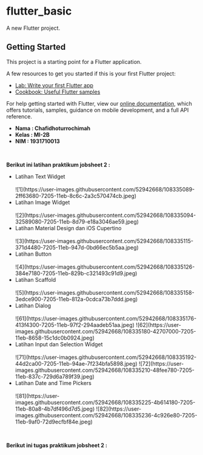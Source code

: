 # flutter_basic

A new Flutter project.

## Getting Started

This project is a starting point for a Flutter application.

A few resources to get you started if this is your first Flutter project:

- [Lab: Write your first Flutter app](https://flutter.dev/docs/get-started/codelab)
- [Cookbook: Useful Flutter samples](https://flutter.dev/docs/cookbook)

For help getting started with Flutter, view our
[online documentation](https://flutter.dev/docs), which offers tutorials,
samples, guidance on mobile development, and a full API reference.

<ul>
  <li><b>Nama    : Chafidhoturrochimah</b></li>
  <li><b>Kelas   : MI-2B</b></li>
  <li><b>NIM     : 1931710013</b></li>  
</ul><br>

<b>Berikut ini latihan praktikum jobsheet 2 :</b><br>
<ul>
  <li>Latihan Text Widget</li><br>
  ![1](https://user-images.githubusercontent.com/52942668/108335089-2ff63680-7205-11eb-8c6c-2a3c570474cb.jpeg)
  <li>Latihan Image Widget</li><br>
  ![2](https://user-images.githubusercontent.com/52942668/108335094-32589080-7205-11eb-8d79-e18a3046ae59.jpeg)
  <li>Latihan Material Design dan iOS Cupertino</li><br>
  ![3](https://user-images.githubusercontent.com/52942668/108335115-371d4480-7205-11eb-947d-0bd66ec5b5aa.jpeg)
  <li>Latihan Button</li><br>
  ![4](https://user-images.githubusercontent.com/52942668/108335126-384e7180-7205-11eb-829b-c321493c91d9.jpeg)
  <li>Latihan Scaffold</li><br>
  ![5](https://user-images.githubusercontent.com/52942668/108335158-3edce900-7205-11eb-812a-0cdca73b7ddd.jpeg)
  <li>Latihan Dialog</li><br>
  ![61](https://user-images.githubusercontent.com/52942668/108335176-413f4300-7205-11eb-97f2-294aadeb51aa.jpeg)
  ![62](https://user-images.githubusercontent.com/52942668/108335180-42707000-7205-11eb-8658-15c1dc0b0924.jpeg)
  <li>Latihan Input dan Selection Widget</li><br>
  ![71](https://user-images.githubusercontent.com/52942668/108335192-44d2ca00-7205-11eb-94ae-7f234bfa5898.jpeg)
  ![72](https://user-images.githubusercontent.com/52942668/108335210-48fee780-7205-11eb-837c-729d6a789f39.jpeg)
  <li>Latihan Date and Time Pickers</li><br>
  ![81](https://user-images.githubusercontent.com/52942668/108335225-4b614180-7205-11eb-80a8-4b7df496d7d5.jpeg)
  ![82](https://user-images.githubusercontent.com/52942668/108335236-4c926e80-7205-11eb-9af0-72d9ecfbf84e.jpeg)
 </ul><br>
 
 <b>Berikut ini tugas praktikum jobsheet 2 :</b><br>
  
